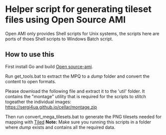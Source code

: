 # Helper script for generating tileset files using Open Source AMI

Open AMI only provides Shell scripts for Unix systems, the scripts here are ports of thoes Shell scripts to Windows Batch script.

## How to use this

First install Go and build [Open source-ami](https://github.com/sanctuary/opensource-ami).

Run get_tools.bat to extract the MPQ to a _dump_ folder and convert the content to open formats.

Please download the following file and extract it to the 'util' folder. It contains the "montage" utility that is required
for the scripts to stitch togeather the individual images: https://sergi4ua.github.io/cellar/montage.zip

Then run convert_mega_tilesets.bat to generate the PNG tilesets needed for mapping with [Tiled](https://www.mapeditor.org/)
**Note:** Make sure you running this scripts in a folder where _dump_ exists and contains all the required data.
